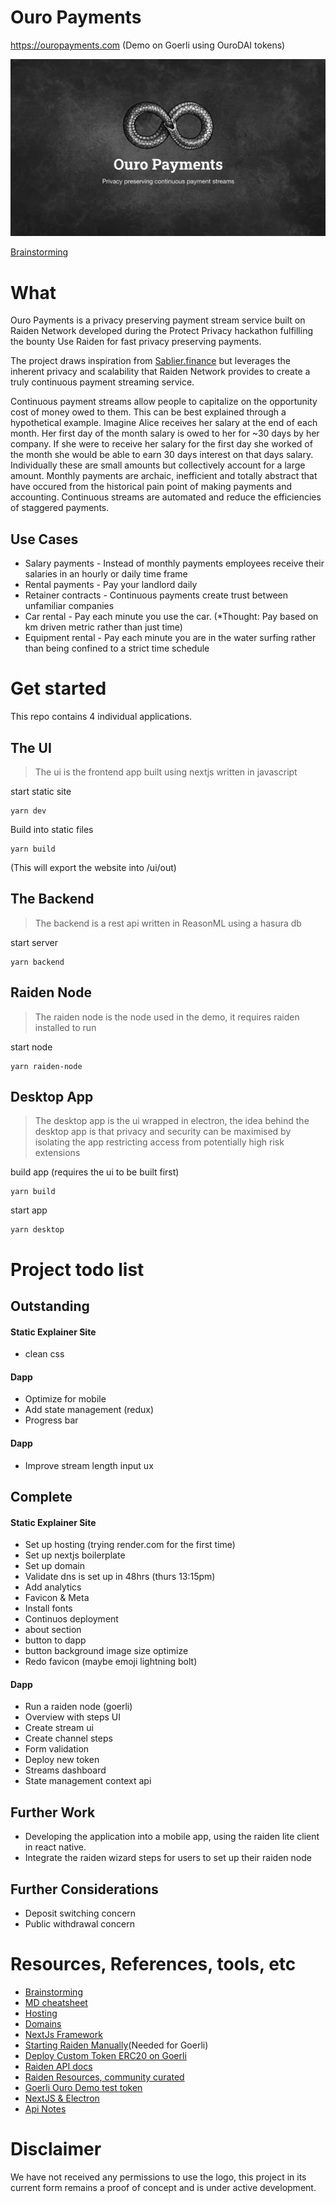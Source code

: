 # Ouro Payments

https://ouropayments.com (Demo on Goerli using OuroDAI tokens)

![Ouro Payments Banner](./ui/public/assets/ouro-payments-banner.png)

[Brainstorming](https://docs.google.com/presentation/d/1d2tp1rsIX18wcOnb2jw50Y1nxk5WkAGiVk_tnERi0vQ/edit?usp=sharing)

# What

Ouro Payments is a privacy preserving payment stream service built on Raiden Network developed during the Protect Privacy hackathon fulfilling the bounty Use Raiden for fast privacy preserving payments.

The project draws inspiration from [Sablier.finance](https://Sablier.finance) but leverages the inherent privacy and scalability that Raiden Network provides to create a truly continuous payment streaming service.

Continuous payment streams allow people to capitalize on the opportunity cost of money owed to them. This can be best explained through a hypothetical example. Imagine Alice receives her salary at the end of each month. Her first day of the month salary is owed to her for ~30 days by her company. If she were to receive her salary for the first day she worked of the month she would be able to earn 30 days interest on that days salary. Individually these are small amounts but collectively account for a large amount. Monthly payments are archaic, inefficient and totally abstract that have occured from the historical pain point of making payments and accounting. Continuous streams are automated and reduce the efficiencies of staggered payments.

## Use Cases

- Salary payments - Instead of monthly payments employees receive their salaries in an hourly or daily time frame
- Rental payments - Pay your landlord daily
- Retainer contracts - Continuous payments create trust between unfamiliar companies
- Car rental - Pay each minute you use the car. (\*Thought: Pay based on km driven metric rather than just time)
- Equipment rental - Pay each minute you are in the water surfing rather than being confined to a strict time schedule

# Get started

This repo contains 4 individual applications.

## The UI

> The ui is the frontend app built using nextjs written in javascript

start static site

```
yarn dev
```

Build into static files

```
yarn build
```

(This will export the website into /ui/out)

## The Backend

> The backend is a rest api written in ReasonML using a hasura db

start server

```
yarn backend
```

## Raiden Node

> The raiden node is the node used in the demo, it requires raiden installed to run

start node

```
yarn raiden-node
```

## Desktop App

> The desktop app is the ui wrapped in electron, the idea behind the desktop app is that privacy and security can be maximised by isolating the app restricting access from potentially high risk extensions

build app (requires the ui to be built first)

```
yarn build
```

start app

```
yarn desktop
```

# Project todo list

## Outstanding

#### Static Explainer Site

- clean css

#### Dapp

- Optimize for mobile
- Add state management (redux)
- Progress bar

#### Dapp

- Improve stream length input ux

## Complete

#### Static Explainer Site

- Set up hosting (trying render.com for the first time)
- Set up nextjs boilerplate
- Set up domain
- Validate dns is set up in 48hrs (thurs 13:15pm)
- Add analytics
- Favicon & Meta
- Install fonts
- Continuos deployment
- about section
- button to dapp
- button background image size optimize
- Redo favicon (maybe emoji lightning bolt)

#### Dapp

- Run a raiden node (goerli)
- Overview with steps UI
- Create stream ui
- Create channel steps
- Form validation
- Deploy new token
- Streams dashboard
- State management context api

## Further Work

- Developing the application into a mobile app, using the raiden lite client in react native.
- Integrate the raiden wizard steps for users to set up their raiden node

## Further Considerations

- Deposit switching concern
- Public withdrawal concern

# Resources, References, tools, etc

- [Brainstorming](https://docs.google.com/presentation/1d2tp1rsIX18wcOnb2jw50Y1nxk5WkAGiVk_tnERi0vQ/edit?usp=sharing)
- [MD cheatsheet](https://github.com/adam-p/markdown-here/wiki/Markdown-Cheatsheet)
- [Hosting](https://render.com)
- [Domains](https://domains.google.com)
- [NextJs Framework](https://nextjs.org/)
- [Starting Raiden Manually](https://docs.raiden.network/installation/starting-raiden-manually)(Needed for Goerli)
- [Deploy Custom Token ERC20 on Goerli](https://docs.raiden.network/using-raiden-on-testnet/use-custom-token)
- [Raiden API docs](https://docs.raiden.network/raiden-api-1/)
- [Raiden Resources, community curated](https://github.com/raiden-network/awesome-raiden)
- [Goerli Ouro Demo test token](https://goerli.etherscan.io/address/0xef728932707ae91844cff5176ab544a0b7500331)
- [NextJS & Electron](https://medium.com/@ofarukcaki/using-next-js-with-electron-f949b175da88)
- [Api Notes](./api-notes.md)

# Disclaimer

We have not received any permissions to use the logo, this project in its current form remains a proof of concept and is under active development.
